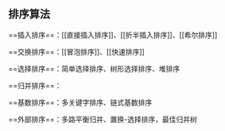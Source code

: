 
## 排序算法

==插入排序==：[[直接插入排序]]、[[折半插入排序]]、[[希尔排序]]

==交换排序==：[[冒泡排序]]、[[快速排序]]

==选择排序==：简单选择排序、树形选择排序、堆排序

==归并排序==：

==基数排序==：多关键字排序、链式基数排序

==外部排序==：多路平衡归并、置换-选择排序，最佳归并树
